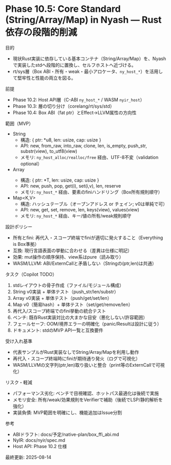 # Phase 10.5: Core Standard (String/Array/Map) in Nyash — Rust依存の段階的削減

目的
- 現状Rust実装に依存している基本コンテナ（String/Array/Map）を、Nyashで実装したstdへ段階的に置換し、セルフホストへ近づける。
- rt/sys層（Box ABI・所有・weak・最小アロケータ、`ny_host_*`）を活用して堅牢性と性能の両立を図る。

前提
- Phase 10.2: Host API層（C-ABI `ny_host_*` / WASM `nyir_host`）
- Phase 10.3: 層の切り分け（corelang/rt/sys/std）
- Phase 10.4: Box ABI（fat ptr）とEffect→LLVM属性の方向性

範囲（MVP）
- String
  - 構造: { ptr: *u8, len: usize, cap: usize }
  - API: new, from_raw, into_raw, clone, len, is_empty, push_str, substr(view), to_utf8(view)
  - メモリ: `ny_host_alloc/realloc/free` 経由、UTF-8不変（validation optional）
- Array<T>
  - 構造: { ptr: *T, len: usize, cap: usize }
  - API: new, push, pop, get(i), set(i,v), len, reserve
  - メモリ: `ny_host_*` 経由、要素のfiniハンドリング（Box所有規則順守）
- Map<K,V>
  - 構造: ハッシュテーブル（オープンアドレス or チェイン; v0は単純で可）
  - API: new, get, set, remove, len, keys(view), values(view)
  - メモリ: `ny_host_*` 経由、キー/値の所有/weak規則順守

設計ポリシー
- 所有とfini: 再代入・スコープ終端でfiniが適切に発火すること（Everything is Box準拠）
- 互換: 現行言語表面の挙動に合わせる（差異は仕様に明記）
- 効果: mut操作の順序保持、view系はpure（読み取り）
- WASM/LLVM: ABI/ExternCallと矛盾しない（Stringの(ptr,len)は共通）

タスク（Copilot TODO）
1) stdレイアウトの骨子作成（ファイル/モジュール構成）
2) String v0実装 + 単体テスト（push_str/len/substr）
3) Array v0実装 + 単体テスト（push/get/set/len）
4) Map v0（簡易hash）+ 単体テスト（set/get/remove/len）
5) 再代入/スコープ終端でのfini挙動の統合テスト
6) ベンチ: 既存Rust実装対比の大まかな目安（悪化しない/許容範囲）
7) フェールセーフ: OOM/境界エラーの明確化（panic/Resultは設計に従う）
8) ドキュメント: stdのMVP API一覧と互換要件

受け入れ基準
- 代表サンプルがRust実装なしでString/Array/Mapを利用し動作
- 再代入・スコープ終端時にfiniが期待通り発火（ログで可視化）
- WASM/LLVMの文字列(ptr,len)取り扱いと整合（print等のExternCallで可視化）

リスク・軽減
- パフォーマンス劣化: ベンチで目視確認、ホットパス最適化は後続で実施
- メモリ安全: 所有/weak/効果規則をVerifierで補助（後続でLSP/静的解析を強化）
- 実装負債: MVP範囲を明確にし、機能追加はIssue分割

参考
- ABIドラフト: docs/予定/native-plan/box_ffi_abi.md
- NyIR: docs/nyir/spec.md
- Host API: Phase 10.2 仕様

最終更新: 2025-08-14
